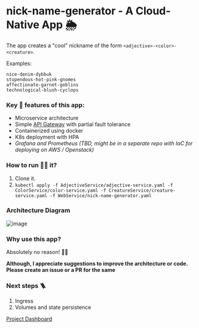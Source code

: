 # nick-name-generator - A Cloud-Native App 🌦️
The app creates a "cool" nickname of the form `<adjective>-<color>-<creature>`. 

Examples:
```
nice-denim-dybbuk
stupendous-hot-pink-gnomes
affectionate-garnet-goblins
technological-blush-cyclops
```

### Key 🔑 features of this app:
* Microservice architecture
* Simple [API Gateway](WebService/apigateway.js) with partial fault tolerance 
* Containerized using docker
* K8s deployment with HPA
* *Grafana and Prometheus (TBD, might be in a separate repo with IaC for deploying on AWS / Openstack)*


### How to run 🏃‍♀️ it?
1. Clone it.
2. `kubectl apply -f AdjectiveService/adjective-service.yaml -f ColorService/color-service.yaml -f CreatureService/creature-service.yaml -f WebService/nick-name-generator.yaml`

### Architecture Diagram 
![image](https://user-images.githubusercontent.com/10389062/194753979-7ede38d9-2fae-4124-afad-b76f492e4b8d.png)

### Why use this app? 
Absolutely no reason! 🤷‍♂️

**Although, I appreciate suggestions to improve the architecture or code. Please create an issue or a PR for the same**

### Next steps 🪜
1. Ingress
2. Volumes and state persistence

[Project Dashboard](https://github.com/users/Sanjay-George/projects/2/views/4?sortedBy%5Bdirection%5D=desc&sortedBy%5BcolumnId%5D=Status)
